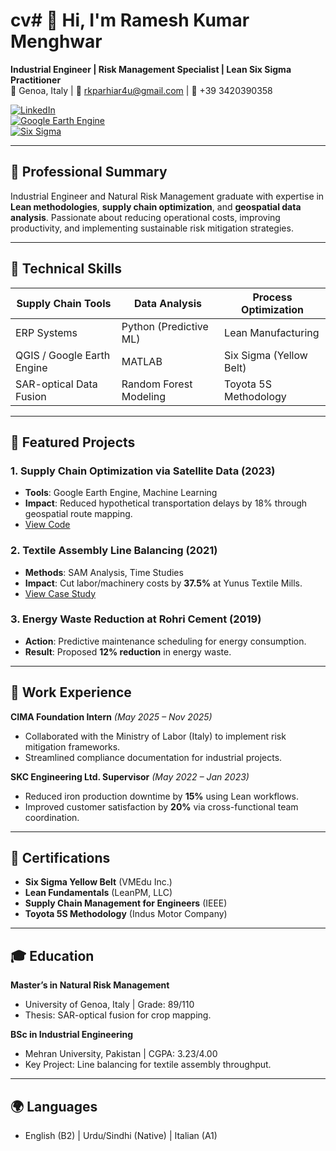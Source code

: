 # cv# 👋 Hi, I'm Ramesh Kumar Menghwar  
**Industrial Engineer | Risk Management Specialist | Lean Six Sigma Practitioner**  
📍 Genoa, Italy | 📧 rkparhiar4u@gmail.com | 📱 +39 3420390358  

[![LinkedIn](https://img.shields.io/badge/LinkedIn-Connect-blue?logo=linkedin)]([your-linkedin-link](https://www.linkedin.com/in/ramesh-kumar-menghwar-752077155/))  
[![Google Earth Engine](https://img.shields.io/badge/Google_Earth_Engine-Proficient-yellowgreen)](https://earthengine.google.com/)  
[![Six Sigma](https://img.shields.io/badge/Six_Sigma-Yellow_Belt-orange)](https://www.vmedu.com/)  

---

## 🚀 Professional Summary  
Industrial Engineer and Natural Risk Management graduate with expertise in **Lean methodologies**, **supply chain optimization**, and **geospatial data analysis**. Passionate about reducing operational costs, improving productivity, and implementing sustainable risk mitigation strategies.  

---

## 🔧 Technical Skills  
| **Supply Chain Tools**      | **Data Analysis**       | **Process Optimization**       |  
|-----------------------------|-------------------------|--------------------------------|  
| ERP Systems                 | Python (Predictive ML)  | Lean Manufacturing            |  
| QGIS / Google Earth Engine  | MATLAB                  | Six Sigma (Yellow Belt)       |  
| SAR-optical Data Fusion     | Random Forest Modeling  | Toyota 5S Methodology         |  

---

## 🌟 Featured Projects  

### 1. Supply Chain Optimization via Satellite Data (2023)  
- **Tools**: Google Earth Engine, Machine Learning  
- **Impact**: Reduced hypothetical transportation delays by 18% through geospatial route mapping.  
- [View Code](link-to-project-folder)  

### 2. Textile Assembly Line Balancing (2021)  
- **Methods**: SAM Analysis, Time Studies  
- **Impact**: Cut labor/machinery costs by **37.5%** at Yunus Textile Mills.  
- [View Case Study](link-to-project-folder)  

### 3. Energy Waste Reduction at Rohri Cement (2019)  
- **Action**: Predictive maintenance scheduling for energy consumption.  
- **Result**: Proposed **12% reduction** in energy waste.  

---

## 💼 Work Experience  
**CIMA Foundation Intern** *(May 2025 – Nov 2025)*  
- Collaborated with the Ministry of Labor (Italy) to implement risk mitigation frameworks.  
- Streamlined compliance documentation for industrial projects.  

**SKC Engineering Ltd. Supervisor** *(May 2022 – Jan 2023)*  
- Reduced iron production downtime by **15%** using Lean workflows.  
- Improved customer satisfaction by **20%** via cross-functional team coordination.  

---

## 📜 Certifications  
- **Six Sigma Yellow Belt** (VMEdu Inc.)  
- **Lean Fundamentals** (LeanPM, LLC)  
- **Supply Chain Management for Engineers** (IEEE)  
- **Toyota 5S Methodology** (Indus Motor Company)  

---

## 🎓 Education  
**Master’s in Natural Risk Management**  
- University of Genoa, Italy | Grade: 89/110  
- Thesis: SAR-optical fusion for crop mapping.  

**BSc in Industrial Engineering**  
- Mehran University, Pakistan | CGPA: 3.23/4.00  
- Key Project: Line balancing for textile assembly throughput.  

---

## 🌍 Languages  
- English (B2) | Urdu/Sindhi (Native) | Italian (A1)  
